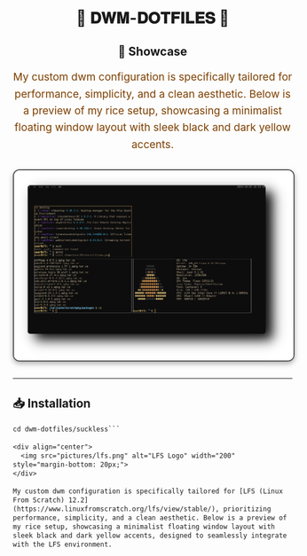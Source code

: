 <div align="center">
  <h1>🌟 <strong>𝐃𝐖𝐌-𝐃𝐎𝐓𝐅𝐈𝐋𝐄𝐒</strong> 🌟</h1>
</div>

<div align="center" style="margin: 30px 0;">
  <h2>🎨 Showcase</h2>
  <p style="font-size: 19px; line-height: 1.6; color: #7c3f00;">
    My custom dwm configuration is specifically tailored for performance, simplicity, and a clean aesthetic.  
    Below is a preview of my rice setup, showcasing a minimalist floating window layout with sleek black and dark yellow accents.
  </p>
  <img src="pictures/lfsnew.png" alt="Rice Setup Preview" width="600" style="display: block; margin: 29px auto; border: 2px solid #555; border-radius: 12px; box-shadow: 0 4px 10px rgba(0, 0, 0, 0.3);">
</div>

---

## 📥 **Installation**

```git clone https://github.com/user7210unix/dwm-dotfiles.git
cd dwm-dotfiles/suckless```

<div align="center">
  <img src="pictures/lfs.png" alt="LFS Logo" width="200" style="margin-bottom: 20px;">
</div>

My custom dwm configuration is specifically tailored for [LFS (Linux From Scratch) 12.2](https://www.linuxfromscratch.org/lfs/view/stable/), prioritizing performance, simplicity, and a clean aesthetic. Below is a preview of my rice setup, showcasing a minimalist floating window layout with sleek black and dark yellow accents, designed to seamlessly integrate with the LFS environment.
